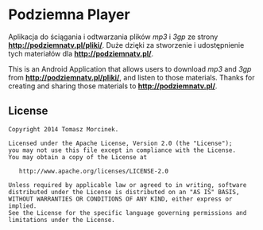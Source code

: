 Podziemna Player
================

Aplikacja do ściągania i odtwarzania plików *mp3* i *3gp* ze strony **http://podziemnatv.pl/pliki/**.
Duże dzięki za stworzenie i udostępnienie tych materiałów dla **http://podziemnatv.pl/**.

This is an Android Application that allows users to download *mp3* and *3gp* from **http://podziemnatv.pl/pliki/**, and listen to those materials.
Thanks for creating and sharing those materials to **http://podziemnatv.pl/**.


License
-------

    Copyright 2014 Tomasz Morcinek.

    Licensed under the Apache License, Version 2.0 (the "License");
    you may not use this file except in compliance with the License.
    You may obtain a copy of the License at

       http://www.apache.org/licenses/LICENSE-2.0

    Unless required by applicable law or agreed to in writing, software
    distributed under the License is distributed on an "AS IS" BASIS,
    WITHOUT WARRANTIES OR CONDITIONS OF ANY KIND, either express or implied.
    See the License for the specific language governing permissions and
    limitations under the License.
